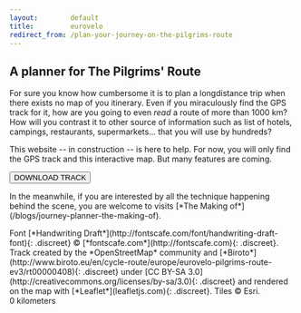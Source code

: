 ```yaml
---
layout:        default
title:         eurovelo
redirect_from: /plan-your-journey-on-the-pilgrims-route
---
```


<main id='project-container'>
  <!--<div class="ribbon-wrapper">
    <div class="ribbon">UNDER CONSTRUCTION</div>
  </div>-->
  <section id='left-column'>
    <h1>A planner for The Pilgrims' Route</h1>
    <p>For sure you know how cumbersome it is to plan a longdistance trip when there exists no map of you itinerary. Even if you miraculously find the GPS track for it, how are you going to even <em>read</em> a route of more than 1000&nbsp;km? How will you contrast it to other source of information such as list of hotels, campings, restaurants, supermarkets… that you will use by hundreds?</p>
    <p markdown='1'>This website -- in construction -- is here to help. For now, you will only find the GPS track and this interactive map. But many features are coming.</p>
    <a href="/data/biroto-ev3.gpx"><button class="btn btn-default btn-primary">DOWNLOAD TRACK</button></a>
    <p markdown='1'>In the meanwhile, if you are interested by all the technique happening behind the scene, you are welcome to visits [*The Making of*](/blogs/journey-planner-the-making-of).</p>
    <footer markdown='1'>Font [*Handwriting Draft*](http://fontscafe.com/font/handwriting-draft-font){: .discreet} &copy; [*fontscafe.com*](http://fontscafe.com){: .discreet}. Track created by the *OpenStreetMap* community and [*Biroto*](http://www.biroto.eu/en/cycle-route/europe/eurovelo-pilgrims-route-ev3/rt00000408){: .discreet} under [CC BY-SA 3.0](http://creativecommons.org/licenses/by-sa/3.0){: .discreet} and rendered on the map with [*Leaflet*](leafletjs.com){: .discreet}. Tiles &copy; Esri.
</footer>
  </section>
  <section id='controls'>
    <div id='counter'><span class='odometer'>0</span> kilometers</div>
  </section>
</main>

<script>
    
  // SETTING ---------------------------------------------------------------

  od = new Odometer({
    el: document.querySelector('#counter > span'),
    format: '(,ddd)'
  });

  var map = L.map('project-container', {
    minZoom: 4,
    center: [55, -10],
    zoom: 4,
    zoomControl: false,
  })
  
  L.control.zoom({position:'bottomright'}).addTo(map);

  // chose a 'known provider' from there: http://leaflet-extras.github.io/leaflet-providers/preview/
  L.tileLayer(
    'http://server.arcgisonline.com/'+
    'ArcGIS/rest/services/World_Topo_Map/'+
    'MapServer/tile/{z}/{y}/{x}'
  ).addTo(map);
  
  $.getJSON("/data/2016-05-21-ev3.geojson", function(data) {
    var layer = L.geoJson(data);
    layer.addTo(map);
    layer.on('click', function(e){
      od.update(turf.lineDistance(data.features[0]));
    });
  });

 </script>
